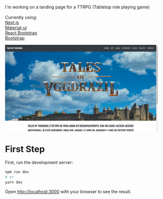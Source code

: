 I'm working on a landing page for a TTRPG (Tabletop role playing game)<br/><br/>
Currently using: <br/>
[Next.js](https://nextjs.org/)<br/>
[Material-ui](https://material-ui.com/)<br/>
[React Bootstrap](https://react-bootstrap.github.io/)<br/>
[Bootstrap](https://getbootstrap.com/)<br/>

![alt-text](https://github.com/ericDevSantana/Tales-of-Yggdrasil/blob/master/tales.png)

# First Step

First, run the development server:

```bash
npm run dev
# or
yarn dev
```

Open [http://localhost:3000](http://localhost:3000) with your browser to see the result.
